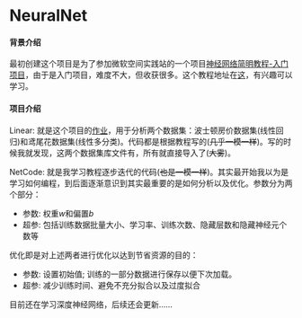 # NeuralNet
#### 背景介绍

最初创建这个项目是为了参加微软空间实践站的一个项目[神经网络简明教程-入门项目](https://studentclub.msra.cn/project/institute/22)，由于是入门项目，难度不大，但收获很多。这个教程地址在[这](https://github.com/microsoft/ai-edu/tree/master/B-教学案例与实践/B6-神经网络基本原理简明教程)，有兴趣可以学习。

#### 项目介绍

Linear: 就是这个项目的[作业](https://github.com/microsoft/ai-edu/issues/402)，用于分析两个数据集：波士顿房价数据集(线性回归)和鸢尾花数据集(线性多分类)。代码都是根据教程写的(~~几乎一模一样~~)。写的时候我就发现，这两个数据集库文件有，所有就直接导入了(~~大雾~~)。

NetCode: 就是我学习教程逐步迭代的代码(~~也是一模一样~~)。其实最开始我以为是学习如何编程，到后面逐渐意识到其实最重要的是如何分析以及优化。参数分为两个部分：

- 参数: 权重$w$和偏置$b$
- 超参: 包括训练数据批量大小、学习率、训练次数、隐藏层数和隐藏神经元个数等

优化即是对上述两者进行优化以达到节省资源的目的：

- 参数: 设置初始值; 训练的一部分数据进行保存以便下次加载。
- 超参: 减少训练时间、避免不充分拟合以及过度拟合



目前还在学习深度神经网络，后续还会更新……